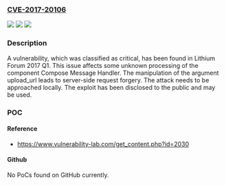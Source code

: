 ### [CVE-2017-20106](https://cve.mitre.org/cgi-bin/cvename.cgi?name=CVE-2017-20106)
![](https://img.shields.io/static/v1?label=Product&message=Forum&color=blue)
![](https://img.shields.io/static/v1?label=Version&message=n%2Fa&color=blue)
![](https://img.shields.io/static/v1?label=Vulnerability&message=CWE-918%20Server-Side%20Request%20Forgery&color=brighgreen)

### Description

A vulnerability, which was classified as critical, has been found in Lithium Forum 2017 Q1. This issue affects some unknown processing of the component Compose Message Handler. The manipulation of the argument upload_url leads to server-side request forgery. The attack needs to be approached locally. The exploit has been disclosed to the public and may be used.

### POC

#### Reference
- https://www.vulnerability-lab.com/get_content.php?id=2030

#### Github
No PoCs found on GitHub currently.


